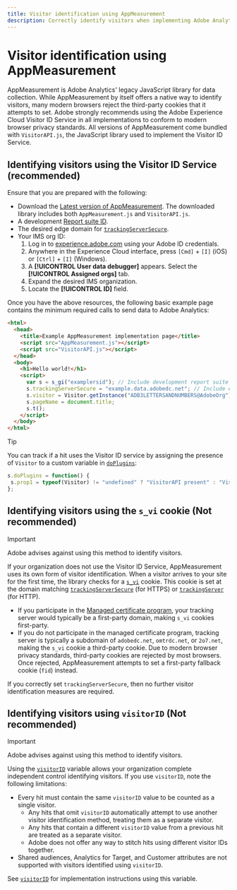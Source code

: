 ```yaml
---
title: Visitor identification using AppMeasurement
description: Correctly identify visitors when implementing Adobe Analytics using AppMeasurement.
---
```

# Visitor identification using AppMeasurement

AppMeasurement is Adobe Analytics' legacy JavaScript library for data collection. While AppMeasurement by itself offers a native way to identify visitors, many modern browsers reject the third-party cookies that it attempts to set. Adobe strongly recommends using the Adobe Experience Cloud Visitor ID Service in all implementations to conform to modern browser privacy standards. All versions of AppMeasurement come bundled with `VisitorAPI.js`, the JavaScript library used to implement the Visitor ID Service.

## Identifying visitors using the Visitor ID Service (recommended)

Ensure that you are prepared with the following:

* Download the [Latest version of AppMeasurement](https://github.com/adobe/appmeasurement). The downloaded library includes both `AppMeasurement.js` and `VisitorAPI.js`.
* A development [Report suite ID](/help/admin/tools/manage-rs/new-rs/new-report-suite.md).
* The desired edge domain for [`trackingServerSecure`](/help/implement/vars/config-vars/trackingserversecure.md).
* Your IMS org ID:
  1. Log in to [experience.adobe.com](https://experience.adobe.com) using your Adobe ID credentials.
  1. Anywhere in the Experience Cloud interface, press `[Cmd]` + `[I]` (iOS) or `[Ctrl]` + `[I]` (Windows).
  1. A **[!UICONTROL User data debugger]** appears. Select the **[!UICONTROL Assigned orgs]** tab.
  1. Expand the desired IMS organization.
  1. Locate the **[!UICONTROL ID]** field.

Once you have the above resources, the following basic example page contains the minimum required calls to send data to Adobe Analytics:

```html
<html>
  <head>
    <title>Example AppMeasurement implementation page</title>
    <script src="AppMeasurement.js"></script>
    <script src="VisitorAPI.js"></script>
  </head>
  <body>
    <h1>Hello world!</h1>
    <script>
      var s = s_gi("examplersid"); // Include development report suite ID here
      s.trackingServerSecure = "example.data.adobedc.net"; // Include edge domain here
      s.visitor = Visitor.getInstance("ADB3LETTERSANDNUMBERS@AdobeOrg"); // Include IMS org ID here
      s.pageName = document.title;
      s.t();
    </script>
  </body>
</html>
```

>[!TIP]
>
>You can track if a hit uses the Visitor ID service by assigning the presence of `Visitor` to a custom variable in [`doPlugins`](/help/implement/vars/functions/doplugins.md):
>
>```js
>s.doPlugins = function() {
>  s.prop1 = typeof(Visitor) != "undefined" ? "VisitorAPI present" : "VisitorAPI missing";
>};
>```

## Identifying visitors using the `s_vi` cookie (Not recommended)

>[!IMPORTANT]
>
>Adobe advises against using this method to identify visitors.

If your organization does not use the Visitor ID Service, AppMeasurement uses its own form of visitor identification. When a visitor arrives to your site for the first time, the library checks for a [`s_vi`](https://experienceleague.adobe.com/en/docs/core-services/interface/data-collection/cookies/analytics) cookie. This cookie is set at the domain matching [`trackingServerSecure`](/help/implement/vars/config-vars/trackingserversecure.md) (for HTTPS) or [`trackingServer`](/help/implement/vars/config-vars/trackingserver.md) (for HTTP).

* If you participate in the [Managed certificate program](https://experienceleague.adobe.com/en/docs/core-services/interface/data-collection/adobe-managed-cert), your tracking server would typically be a first-party domain, making `s_vi` cookies first-party.
* If you do not participate in the managed certificate program, tracking server is typically a subdomain of `adobedc.net`, `omtrdc.net`, or `2o7.net`, making the `s_vi` cookie a third-party cookie. Due to modern browser privacy standards, third-party cookies are rejected by most browsers. Once rejected, AppMeasurement attempts to set a first-party fallback cookie (`fid`) instead.

If you correctly set `trackingServerSecure`, then no further visitor identification measures are required.

## Identifying visitors using `visitorID` (Not recommended)

>[!IMPORTANT]
>
>Adobe advises against using this method to identify visitors.

Using the [`visitorID`](/help/implement/vars/config-vars/visitorid.md) variable allows your organization complete independent control identifying visitors. If you use `visitorID`, note the following limitations:

* Every hit must contain the same `visitorID` value to be counted as a single visitor.
  * Any hits that omit `visitorID` automatically attempt to use another visitor identification method, treating them as a separate visitor.
  * Any hits that contain a different `visitorID` value from a previous hit are treated as a separate visitor.
  * Adobe does not offer any way to stitch hits using different visitor IDs together.
* Shared audiences, Analytics for Target, and Customer attributes are not supported with visitors identified using `visitorID`.

See [`visitorID`](/help/implement/vars/config-vars/visitorid.md) for implementation instructions using this variable.
